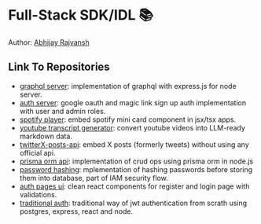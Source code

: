 # Full-Stack SDK/IDL 📚

Author: [Abhijay Rajvansh](https://abhijayrajvansh.com)

## Link To Repositories

- [graphql server](https://github.com/abhijayrajvansh/graphql-server): implementation of graphql with express.js for node server.
- [auth server](https://github.com/abhijayrajvansh/google-magiclink-auth): google oauth and magic link sign up auth implementation with user and admin roles.
- [spotify player](https://github.com/abhijayrajvansh/spotify-song-search): embed spotify mini card component in jsx/tsx apps.
- [youtube transcript generator](https://github.com/abhijayrajvansh/youtube-transcript-api): convert youtube videos into LLM-ready markdown data.
- [twitterX-posts-api](https://github.com/abhijayrajvansh/twitter-api): embed X posts (formerly tweets) without using any official api.
- [prisma orm api](https://github.com/abhijayrajvansh/prisma-api-node.js): implementation of crud ops using prisma orm in node.js
- [password hashing](https://github.com/abhijayrajvansh/password-hashing): mplementation of hashing passwords before storing them into database, part of IAM security flow.
- [auth pages ui](https://github.com/abhijayrajvansh/auth-client-ui): clean react components for register and login page with validations.
- [traditional auth](https://github.com/abhijayrajvansh/pern-auth-server): traditional way of jwt authentication from scrath using postgres, express, react and node.
